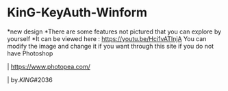 # KinG-KeyAuth-Winform
*new design
*There are some features not pictured that you can explore by yourself
*It can be viewed here : https://youtu.be/Hci1vATInjA
You can modify the image and change it if you want through this site if you do not have Photoshop

| https://www.photopea.com/

| by.*KING*#2036
